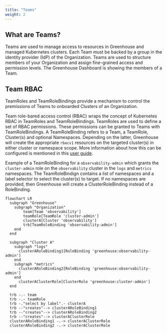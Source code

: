 ```yaml
---
title: "Teams"
weight: 2
---
```


## What are Teams?

Teams are used to manage access to resources in Greenhouse and managed Kubernetes clusters. Each Team must be backed by a group in the identity provider (IdP) of the Organization. Teams are used to structure members of your Organization and assign fine-grained access and permission levels. The Greenhouse Dashboard is showing the members of a Team.

## Team RBAC

TeamRoles and TeamRoleBindings provide a mechanism to control the premissions of Teams to onboarded Clusters of an Organization.

Team role-bared access control (RBAC) wraps the concept of Kubernetes RBAC in TeamRoles and TeamRoleBindings. TeamRoles are used to define a set of RBAC permissions. These permissions can be granted to Teams with TeamRoleBindings. A TeamRoleBinding refers to a Team, a TeamRole, Cluster(s) and optional Namespaces. Depending on the latter, Greenhouse will create the appropriate `rbacv1` resources on the targeted cluster(s) in either cluster or namespace scope.
More information about how this can be configured is mentioned in this [user guide](../../user-guides/team/rbac.md).

Example of a TeamRoleBinding for a `observability-admin` which grants the `cluster-admin` role on the `observability` cluster in the `logs` and `metrics` namespaces. The TeamRoleBindign contains a list of namespaces and a label selector to select the cluster(s) to target. If no namespaces are provided, then Greenhouse will create a ClusterRoleBinding instead of a RoleBinding.

```mermaid
flowchart LR
  subgraph "Greenhouse" 
    subgraph "Organization" 
        team[Team 'observability']
        teamRole[TeamRole 'cluster-admin']
        clusterA[Cluster 'observability']
        trb[TeamRoleBinding 'observability-admin']
    end
  end

  subgraph "Cluster A"
    subgraph "logs"
      clusterARoleBinding1[RoleBinding 'greenhouse:observability-admin']
    end
    subgraph "metrics"
      clusterARoleBinding2[RoleBinding 'greenhouse:observability-admin']
    end
      clusterAClusterRole[ClusterRole 'greenhouse:cluster-admin']
  end

  trb -.- team
  trb -.- teamRole
  trb -."select by label".- clusterA
  trb --"creates"--> clusterARoleBinding1
  trb --"creates"--> clusterARoleBinding2
  trb --"creates"--> clusterAClusterRole
  clusterARoleBinding1 -.-> clusterAClusterRole
  clusterARoleBinding2 -.-> clusterAClusterRole
```
